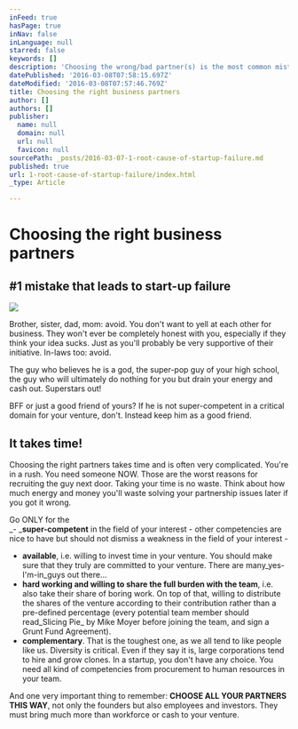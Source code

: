 ```yaml
---
inFeed: true
hasPage: true
inNav: false
inLanguage: null
starred: false
keywords: []
description: 'Choosing the wrong/bad partner(s) is the most common mistake leading to startup disaster. AVOID!'
datePublished: '2016-03-08T07:58:15.697Z'
dateModified: '2016-03-08T07:57:46.769Z'
title: Choosing the right business partners
author: []
authors: []
publisher:
  name: null
  domain: null
  url: null
  favicon: null
sourcePath: _posts/2016-03-07-1-root-cause-of-startup-failure.md
published: true
url: 1-root-cause-of-startup-failure/index.html
_type: Article

---
```

# Choosing the right business partners

## \#1 mistake that leads to start-up failure
![](https://the-grid-user-content.s3-us-west-2.amazonaws.com/f667c9c0-2a13-48aa-9f0e-bf464d9e393b.jpg)

Brother, sister, dad, mom: avoid. You don't want to yell at each other for business. They won't ever be completely honest with you, especially if they think your idea sucks. Just as you'll probably be very supportive of their initiative. In-laws too: avoid.

The guy who believes he is a god, the super-pop guy of your high school, the guy who will ultimately do nothing for you but drain your energy and cash out. Superstars out!

BFF or just a good friend of yours? If he is not super-competent in a critical domain for your venture, don't. Instead keep him as a good friend.

## It takes time!

Choosing the right partners takes time and is often very complicated. You're in a rush. You need someone NOW. Those are the worst reasons for recruiting the guy next door. Taking your time is no waste. Think about how much energy and money you'll waste solving your partnership issues later if you got it wrong.

Go ONLY for the  
_- _**super-competent** in the field of your interest - other competencies are nice to have but should not dismiss a weakness in the field of your interest -  
- **available**, i.e. willing to invest time in your venture. You should make sure that they truly are committed to your venture. There are many_yes-I'm-in_guys out there...  
- **hard working and willing to share the full burden with the team**, i.e. also take their share of boring work. On top of that, willing to distribute the shares of the venture according to their contribution rather than a pre-defined percentage (every potential team member should read_Slicing Pie_ by Mike Moyer before joining the team, and sign a Grunt Fund Agreement).  
- **complementary**. That is the toughest one, as we all tend to like people like us. Diversity is critical. Even if they say it is, large corporations tend to hire and grow clones. In a startup, you don't have any choice. You need all kind of competencies from procurement to human resources in your team.

And one very important thing to remember: **CHOOSE ALL YOUR PARTNERS THIS WAY**, not only the founders but also employees and investors. They must bring much more than workforce or cash to your venture.